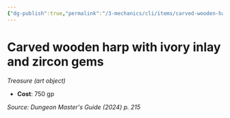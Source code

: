 ```yaml
---
{"dg-publish":true,"permalink":"/3-mechanics/cli/items/carved-wooden-harp-with-ivory-inlay-and-zircon-gems-xdmg/","tags":["ttrpg-cli/compendium/src/5e/xdmg","ttrpg-cli/item/gear/treasure-art-object","ttrpg-cli/item/rarity/none"],"noteIcon":""}
---
```


# Carved wooden harp with ivory inlay and zircon gems
*Treasure (art object)*  


- **Cost**: 750 gp

*Source: Dungeon Master's Guide (2024) p. 215*